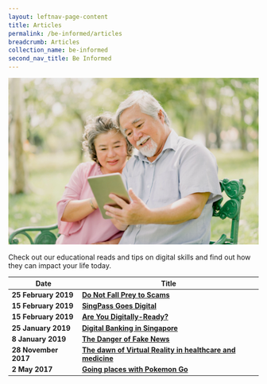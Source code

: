 ```yaml
---
layout: leftnav-page-content
title: Articles
permalink: /be-informed/articles
breadcrumb: Articles
collection_name: be-informed
second_nav_title: Be Informed
---
```

![picture](/images/be-informed/be-informed-2.jpg)

Check out our educational reads and tips on digital skills and find out how they can impact your life today.

| Date | Title |
|--|--|
| **25 February 2019** | **[Do Not Fall Prey to Scams](/do-not-fall-prey-to-scams/)** |
| **15 February 2019** | **[SingPass Goes Digital](/singpass-goes-digital/)** |
| **15 February 2019** | **[Are You Digitally-Ready?](/are-you-digitally-ready/)** |
| **25 January 2019** | **[Digital Banking in Singapore](/digital-banking-in-singapore/)** |
| **8 January 2019** | **[The Danger of Fake News](/the-danger-of-fake-news/)** |
| **28 November 2017** | **[The dawn of Virtual Reality in healthcare and medicine](/the-dawn-of-virtual-reality-in-healthcare-and-medicine/)** |
| **2 May 2017** | **[Going places with Pokemon Go](/going-places-with-pokemon-go/)** |
